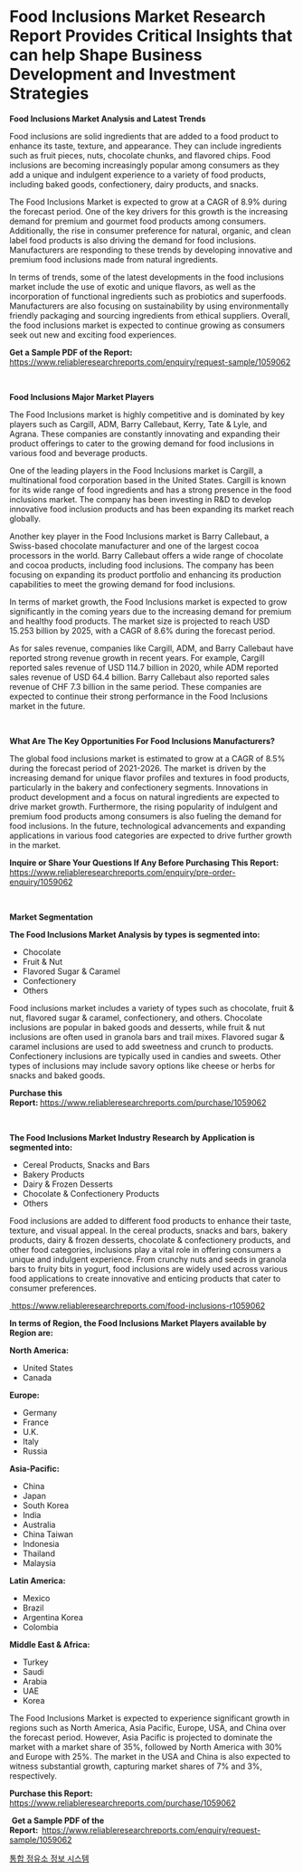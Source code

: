 <p><h1>Food Inclusions Market Research Report Provides Critical Insights that can help Shape Business Development and Investment Strategies</h1></p><p><strong>Food Inclusions Market Analysis and Latest Trends</strong></p>
<p><p>Food inclusions are solid ingredients that are added to a food product to enhance its taste, texture, and appearance. They can include ingredients such as fruit pieces, nuts, chocolate chunks, and flavored chips. Food inclusions are becoming increasingly popular among consumers as they add a unique and indulgent experience to a variety of food products, including baked goods, confectionery, dairy products, and snacks.</p><p>The Food Inclusions Market is expected to grow at a CAGR of 8.9% during the forecast period. One of the key drivers for this growth is the increasing demand for premium and gourmet food products among consumers. Additionally, the rise in consumer preference for natural, organic, and clean label food products is also driving the demand for food inclusions. Manufacturers are responding to these trends by developing innovative and premium food inclusions made from natural ingredients.</p><p>In terms of trends, some of the latest developments in the food inclusions market include the use of exotic and unique flavors, as well as the incorporation of functional ingredients such as probiotics and superfoods. Manufacturers are also focusing on sustainability by using environmentally friendly packaging and sourcing ingredients from ethical suppliers. Overall, the food inclusions market is expected to continue growing as consumers seek out new and exciting food experiences.</p></p>
<p><strong>Get a Sample PDF of the Report:&nbsp;</strong> <a href="https://www.reliableresearchreports.com/enquiry/request-sample/1059062">https://www.reliableresearchreports.com/enquiry/request-sample/1059062</a></p>
<p>&nbsp;</p>
<p><strong>Food Inclusions Major Market Players</strong></p>
<p><p>The Food Inclusions market is highly competitive and is dominated by key players such as Cargill, ADM, Barry Callebaut, Kerry, Tate & Lyle, and Agrana. These companies are constantly innovating and expanding their product offerings to cater to the growing demand for food inclusions in various food and beverage products.</p><p>One of the leading players in the Food Inclusions market is Cargill, a multinational food corporation based in the United States. Cargill is known for its wide range of food ingredients and has a strong presence in the food inclusions market. The company has been investing in R&D to develop innovative food inclusion products and has been expanding its market reach globally.</p><p>Another key player in the Food Inclusions market is Barry Callebaut, a Swiss-based chocolate manufacturer and one of the largest cocoa processors in the world. Barry Callebaut offers a wide range of chocolate and cocoa products, including food inclusions. The company has been focusing on expanding its product portfolio and enhancing its production capabilities to meet the growing demand for food inclusions.</p><p>In terms of market growth, the Food Inclusions market is expected to grow significantly in the coming years due to the increasing demand for premium and healthy food products. The market size is projected to reach USD 15.253 billion by 2025, with a CAGR of 8.6% during the forecast period.</p><p>As for sales revenue, companies like Cargill, ADM, and Barry Callebaut have reported strong revenue growth in recent years. For example, Cargill reported sales revenue of USD 114.7 billion in 2020, while ADM reported sales revenue of USD 64.4 billion. Barry Callebaut also reported sales revenue of CHF 7.3 billion in the same period. These companies are expected to continue their strong performance in the Food Inclusions market in the future.</p></p>
<p>&nbsp;</p>
<p><strong>What Are The Key Opportunities For Food Inclusions Manufacturers?</strong></p>
<p><p>The global food inclusions market is estimated to grow at a CAGR of 8.5% during the forecast period of 2021-2026. The market is driven by the increasing demand for unique flavor profiles and textures in food products, particularly in the bakery and confectionery segments. Innovations in product development and a focus on natural ingredients are expected to drive market growth. Furthermore, the rising popularity of indulgent and premium food products among consumers is also fueling the demand for food inclusions. In the future, technological advancements and expanding applications in various food categories are expected to drive further growth in the market.</p></p>
<p><strong>Inquire or Share Your Questions If Any Before Purchasing This Report:</strong> <a href="https://www.reliableresearchreports.com/enquiry/pre-order-enquiry/1059062">https://www.reliableresearchreports.com/enquiry/pre-order-enquiry/1059062</a></p>
<p>&nbsp;</p>
<p><strong>Market Segmentation</strong></p>
<p><strong>The Food Inclusions Market Analysis by types is segmented into:</strong></p>
<p><ul><li>Chocolate</li><li>Fruit & Nut</li><li>Flavored Sugar & Caramel</li><li>Confectionery</li><li>Others</li></ul></p>
<p><p>Food inclusions market includes a variety of types such as chocolate, fruit & nut, flavored sugar & caramel, confectionery, and others. Chocolate inclusions are popular in baked goods and desserts, while fruit & nut inclusions are often used in granola bars and trail mixes. Flavored sugar & caramel inclusions are used to add sweetness and crunch to products. Confectionery inclusions are typically used in candies and sweets. Other types of inclusions may include savory options like cheese or herbs for snacks and baked goods.</p></p>
<p><strong>Purchase this Report:&nbsp;</strong><a href="https://www.reliableresearchreports.com/purchase/1059062">https://www.reliableresearchreports.com/purchase/1059062</a></p>
<p>&nbsp;</p>
<p><strong>The Food Inclusions Market Industry Research by Application is segmented into:</strong></p>
<p><ul><li>Cereal Products, Snacks and Bars</li><li>Bakery Products</li><li>Dairy & Frozen Desserts</li><li>Chocolate & Confectionery Products</li><li>Others</li></ul></p>
<p><p>Food inclusions are added to different food products to enhance their taste, texture, and visual appeal. In the cereal products, snacks and bars, bakery products, dairy & frozen desserts, chocolate & confectionery products, and other food categories, inclusions play a vital role in offering consumers a unique and indulgent experience. From crunchy nuts and seeds in granola bars to fruity bits in yogurt, food inclusions are widely used across various food applications to create innovative and enticing products that cater to consumer preferences.</p></p>
<p><a href="https://www.reliableresearchreports.com/food-inclusions-r1059062">&nbsp;https://www.reliableresearchreports.com/food-inclusions-r1059062</a></p>
<p><strong>In terms of Region, the Food Inclusions Market Players available by Region are:</strong></p>
<p>
    <p> <strong> North America: </strong>
        <ul>
            <li>United States</li>
            <li>Canada</li>
        </ul>
        </p> 
    <p> <strong> Europe: </strong>
        <ul>
            <li>Germany</li>
            <li>France</li>
            <li>U.K.</li>
            <li>Italy</li>
            <li>Russia</li>
        </ul>
        </p> 
    <p> <strong> Asia-Pacific: </strong>
        <ul>
            <li>China</li>
            <li>Japan</li>
            <li>South Korea</li>
            <li>India</li>
            <li>Australia</li>
            <li>China Taiwan</li>
            <li>Indonesia</li>
            <li>Thailand</li>
            <li>Malaysia</li>
        </ul>
        </p> 
    <p> <strong> Latin America: </strong>
        <ul>
            <li>Mexico</li>
            <li>Brazil</li>
            <li>Argentina Korea</li>
            <li>Colombia</li>
        </ul>
        </p> 
    <p> <strong> Middle East & Africa: </strong>
        <ul>
            <li>Turkey</li>
            <li>Saudi</li>
            <li>Arabia</li>
            <li>UAE</li>
            <li>Korea</li>
        </ul>
    </p>
    </p>
<p><p>The Food Inclusions Market is expected to experience significant growth in regions such as North America, Asia Pacific, Europe, USA, and China over the forecast period. However, Asia Pacific is projected to dominate the market with a market share of 35%, followed by North America with 30% and Europe with 25%. The market in the USA and China is also expected to witness substantial growth, capturing market shares of 7% and 3%, respectively.</p></p>
<p><strong>Purchase this Report: </strong><a href="https://www.reliableresearchreports.com/purchase/1059062">https://www.reliableresearchreports.com/purchase/1059062</a></p>
<p>&nbsp;<strong>Get a Sample PDF of the Report:&nbsp;&nbsp;</strong><a href="https://www.reliableresearchreports.com/enquiry/request-sample/1059062">https://www.reliableresearchreports.com/enquiry/request-sample/1059062</a></p>
<p><strong></strong></p>
<p><p><a href="https://medium.com/@kathyorton6556/%ED%86%B5%ED%95%A9-%EC%A0%95%EC%A0%9C-%EC%A0%95%EB%B3%B4-%EC%8B%9C%EC%8A%A4%ED%85%9C-%EC%8B%9C%EC%9E%A5-%EC%9C%A0%ED%98%95-%EC%9D%91%EC%9A%A9-%EB%B0%8F-%EC%A7%80%EB%A6%AC%EC%97%90-%EB%8C%80%ED%95%9C-%ED%8F%AC%EA%B4%84%EC%A0%81-%ED%8F%89%EA%B0%80-f334f2957e7d">통합 정유소 정보 시스템</a></p></p>